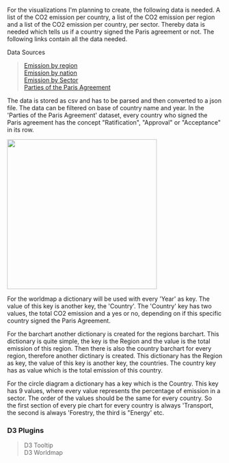 For the visualizations I'm planning to create, the following data is needed. A list of the CO2 emission per country, a list of the CO2 emission per region and a list of the CO2 emission per country, per sector. Thereby data is needed which tells us if a country signed the Paris agreement or not.
The following links contain all the data needed.

Data Sources  
> [Emission by region](https://cdiac.ess-dive.lbl.gov/trends/emis/tre_regional.html)  
> [Emission by nation](https://cdiac.ess-dive.lbl.gov/trends/emis/tre_coun.html)  
> [Emission by Sector](https://ourworldindata.org/co2-and-other-greenhouse-gas-emissions#emissions-by-sector)  
> [Parties of the Paris Agreement](http://paris-agreement-entry-into-force.openclimatedata.net/)  

The data is stored as csv and has to be parsed and then converted to a json file. The data can be filtered on base of country name and year. In the 'Parties of the Paris Agreement' dataset, every country who signed the Paris agreement has the concept "Ratification", "Approval" or "Acceptance" in its row.  

<img src="Images/diagram.png" width="350">

For the worldmap a dictionary will be used with every 'Year' as key. The value of this key is another key, the 'Country'. The 'Country' key has two values, the total CO2 emission and a yes or no, depending on if this specific country signed the Paris Agreement.

For the barchart another dictionary is created for the regions barchart. This dictionary is quite simple, the key is the Region and the value is the total emission of this region. Then there is also the country barchart for every region, therefore another dictinary is created. This dictionary has the Region as key, the value of this key is another key, the countries. The country key has as value which is the total emission of this country.

For the circle diagram a dictionary has a key which is the Country. This key has 9 values, where every value represents the percentage of emission in a sector. The order of the values should be the same for every country. So the first section of every pie chart for every country is always 'Transport, the second is always 'Forestry, the third is "Energy' etc.


### D3 Plugins
> D3 Tooltip  
> D3 Worldmap
